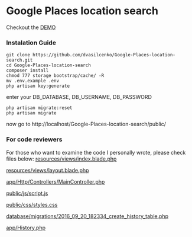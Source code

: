 # Google Places location search

Checkout the [DEMO](http://dima.1337.lt/Google-Places-location-search/public/)

### Instalation Guide
```
git clone https://github.com/dvasilcenko/Google-Places-location-search.git
cd Google-Places-location-search
composer install
chmod 777 storage bootstrap/cache/ -R
mv .env.example .env
php artisan key:generate
```
enter your DB_DATABASE, DB_USERNAME, DB_PASSWORD
```
php artisan migrate:reset
php artisan migrate
```
now go to http://localhost/Google-Places-location-search/public/


### For code reviewers
For those who want to examine the code I personally wrote, please check files below:
[resources/views/index.blade.php](resources/views/index.blade.php)

[resources/views/layout.blade.php](resources/views/layout.blade.php)

[app/Http/Controllers/MainController.php](app/Http/Controllers/MainController.php)

[public/js/script.js](public/js/script.js)

[public/css/styles.css](public/css/styles.css)

[database/migrations/2016_09_20_182334_create_history_table.php](database/migrations/2016_09_20_182334_create_history_table.php)

[app/History.php](app/History.php)